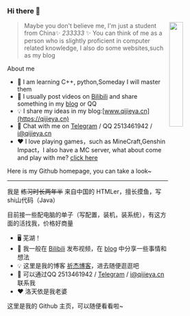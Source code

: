 ### Hi there 👋

<img src="https://q1.qlogo.cn/g?b=qq&nk=2513461942&s=640" style="width: 25%;" align="right">

> Maybe you don't believe me, I'm just a student from China✨ _233333_ ✨ You can think of me as a person who is slightly proficient in computer related knowledge, I also do some websites,such as my blog

About me

- 🔭 I am learning C++, python,Someday I will master them
- 🤔 I usually post videos on [Bilibili](https://space.bilibili.com/1755772957) and share something in my [blog](https://qijieya.cn) or QQ
- 💡 I share my ideas in my blog:[www.qijieya.cn](https://qijieya.cn)
- 💬 Chat with me on [Telegram](https://t.me/qijieya) / QQ 2513461942 / i@qijieya.cn 
- ❤  I love playing games，such as MineCraft,Genshin Impact，I also have a MC server, what about come and play with me? [click here](https://qijieya.cn/)

Here is my Github homepage, you can take a look~

---- 

我是 <s>练习时长两年半</s> 来自中国的 HTMLer，擅长摸鱼，写shi山代码（Java）

目前接一些配电脑的单子（写配置，装机，装系统），有这方面的活找我，价格好商量
- 🖥️ 芜湖！
- 🤔 我一般在 [Bilibili](https://space.bilibili.com/1755772957) 发布视频，在 [blog](https://qijieya.cn) 中分享一些事情和想法
- 💡 这里是我的博客 [祈杰博客](https://qijieya.cn)，进去随便逛逛吧
- 💬 可以通过QQ 2513461942 / [Telegram](https://t.me/qijieya) / i@qijieya.cn 联系我
- ❤  洛天依是我老婆

这里是我的 Github 主页，可以随便看看啦~

